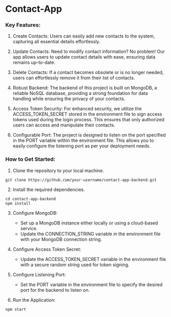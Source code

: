 # Contact-App

### Key Features:
1. Create Contacts: Users can easily add new contacts to the system, capturing all essential details effortlessly.

2. Update Contacts: Need to modify contact information? No problem! Our app allows users to update contact details with ease, ensuring data remains up-to-date.

3. Delete Contacts: If a contact becomes obsolete or is no longer needed, users can effortlessly remove it from their list of contacts.

4. Robust Backend: The backend of this project is built on MongoDB, a reliable NoSQL database, providing a strong foundation for data handling while ensuring the privacy of your contacts.

5. Access Token Security: For enhanced security, we utilize the ACCESS_TOKEN_SECRET stored in the environment file to sign access tokens used during the login process. This ensures that only authorized users can access and manipulate their contacts.

6. Configurable Port: The project is designed to listen on the port specified in the PORT variable within the environment file. This allows you to easily configure the listening port as per your deployment needs.

### How to Get Started:
1. Clone the repository to your local machine.
```
git clone https://github.com/your-username/contact-app-backend.git
```

2. Install the required dependencies.
```
cd contact-app-backend
npm install
```

3. Configure MongoDB:
   - Set up a MongoDB instance either locally or using a cloud-based service.
   - Update the CONNECTION_STRING variable in the environment file with your MongoDB connection string.

4. Configure Access Token Secret:
   - Update the ACCESS_TOKEN_SECRET variable in the environment file with a secure random string used for token signing.

5. Configure Listening Port:
   - Set the PORT variable in the environment file to specify the desired port for the backend to listen on.

6. Run the Application:
```
npm start
```
